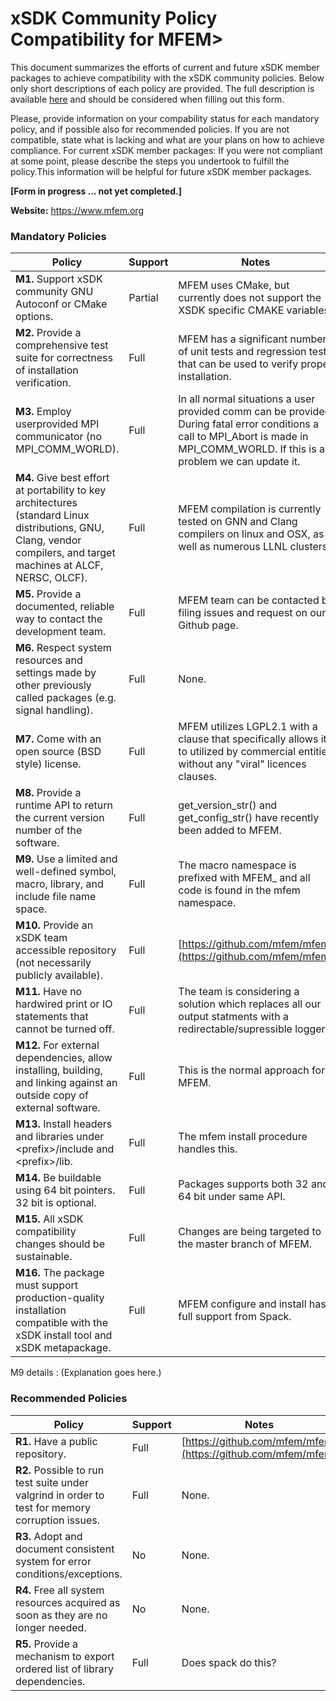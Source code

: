 # xSDK Community Policy Compatibility for MFEM>

This document summarizes the efforts of current and future xSDK member packages to achieve compatibility with the xSDK community policies. Below only short descriptions of each policy are provided. The full description is available [here](https://docs.google.com/document/d/1DCx2Duijb0COESCuxwEEK1j0BPe2cTIJ-AjtJxt3290/edit#heading=h.2hp5zbf0n3o3)
and should be considered when filling out this form.

Please, provide information on your compability status for each mandatory policy, and if possible also for recommended policies.
If you are not compatible, state what is lacking and what are your plans on how to achieve compliance.
For current xSDK member packages: If you were not compliant at some point, please describe the steps you undertook to fulfill the policy.This information will be helpful for future xSDK member packages.

**[Form in progress ... not yet completed.]**

**Website:**  https://www.mfem.org

### Mandatory Policies

| Policy                 |Support| Notes                   |
|------------------------|-------|-------------------------|
|**M1.** Support xSDK community GNU Autoconf or CMake options. |Partial| MFEM uses CMake, but currently does not support the XSDK specific CMAKE variables.|
|**M2.** Provide a comprehensive test suite for correctness of installation verification. |Full| MFEM has a significant number of unit tests and regression tests that can be used to verify proper installation. |
|**M3.** Employ userprovided MPI communicator (no MPI_COMM_WORLD). |Full| In all normal situations a user provided comm can be provided.  During fatal error conditions a call to MPI_Abort is made in MPI_COMM_WORLD.  If this is a problem we can update it.|
|**M4.** Give best effort at portability to key architectures (standard Linux distributions, GNU, Clang, vendor compilers, and target machines at ALCF, NERSC, OLCF). |Full| MFEM compilation is currently tested on GNN and Clang compilers on linux and OSX, as well as numerous LLNL clusters.|
|**M5.** Provide a documented, reliable way to contact the development team. |Full| MFEM team can be contacted by filing issues and request on our Github page. |
|**M6.** Respect system resources and settings made by other previously called packages (e.g. signal handling). |Full| None. |
|**M7.** Come with an open source (BSD style) license. |Full| MFEM utilizes LGPL2.1 with a clause that specifically allows it to utilized by commercial entities without any "viral" licences clauses. |
|**M8.** Provide a runtime API to return the current version number of the software. |Full| get_version_str() and get_config_str() have recently been added to MFEM. |
|**M9.** Use a limited and well-defined symbol, macro, library, and include file name space. |Full| The macro namespace is prefixed with MFEM_ and all code is found in the mfem namespace. |
|**M10.** Provide an xSDK team accessible repository (not necessarily publicly available). |Full| [https://github.com/mfem/mfem](https://github.com/mfem/mfem) |
|**M11.** Have no hardwired print or IO statements that cannot be turned off. |Full| The team is considering a solution which replaces all our output statments with a redirectable/supressible logger. |
|**M12.** For external dependencies, allow installing, building, and linking against an outside copy of external software. |Full| This is the normal approach for MFEM. |
|**M13.** Install headers and libraries under \<prefix\>/include and \<prefix\>/lib. |Full| The mfem install procedure handles this. |
|**M14.** Be buildable using 64 bit pointers. 32 bit is optional. |Full| Packages supports both 32 and 64 bit under same API. |
|**M15.** All xSDK compatibility changes should be sustainable. |Full| Changes are being targeted to the master branch of MFEM.|
|**M16.** The package must support production-quality installation compatible with the xSDK install tool and xSDK metapackage. |Full| MFEM configure and install has full support from Spack. |

M9 details <a id="m9-details"></a>: (Explanation goes here.)

### Recommended Policies

| Policy                 |Support| Notes                   |
|------------------------|-------|-------------------------|
|**R1.** Have a public repository. |Full| [https://github.com/mfem/mfem](https://github.com/mfem/mfem) |
|**R2.** Possible to run test suite under valgrind in order to test for memory corruption issues. |Full| None. |
|**R3.** Adopt and document consistent system for error conditions/exceptions. |No| None. |
|**R4.** Free all system resources acquired as soon as they are no longer needed. |No| None. |
|**R5.** Provide a mechanism to export ordered list of library dependencies. |Full| Does spack do this? |

